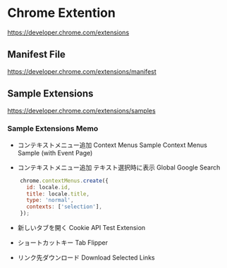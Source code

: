 # Chrome Extention
https://developer.chrome.com/extensions

## Manifest File
https://developer.chrome.com/extensions/manifest

## Sample Extensions
https://developer.chrome.com/extensions/samples

### Sample Extensions Memo

* コンテキストメニュー追加
Context Menus Sample
Context Menus Sample (with Event Page)

* コンテキストメニュー追加 テキスト選択時に表示
Global Google Search

```javascript
    chrome.contextMenus.create({
      id: locale.id,
      title: locale.title,
      type: 'normal',
      contexts: ['selection'],
    });
```
* 新しいタブを開く
Cookie API Test Extension

* ショートカットキー
Tab Flipper

* リンク先ダウンロード
Download Selected Links
